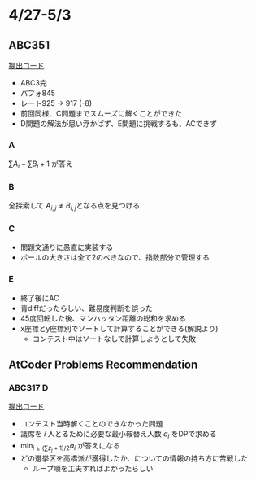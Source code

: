 # 4/27-5/3

## ABC351

[提出コード](https://atcoder.jp/contests/abc351/submissions?f.User=dye8128)

- ABC3完
- パフォ845
- レート925 -> 917 (-8)
- 前回同様、C問題までスムーズに解くことができた
- D問題の解法が思い浮かばず、E問題に挑戦するも、ACできず

### A

$\sum A_i - \sum B_i + 1$ が答え

### B

全探索して $A_{i,j}\ne B_{i,j}$となる点を見つける

### C

- 問題文通りに愚直に実装する
- ボールの大きさは全て2のべきなので、指数部分で管理する

### E

- 終了後にAC
- 青diffだったらしい、難易度判断を誤った
- 45度回転した後、マンハッタン距離の総和を求める
- x座標とy座標別でソートして計算することができる(解説より)
  - コンテスト中はソートなしで計算しようとして失敗

## AtCoder Problems Recommendation

### ABC317 D

[提出コード](https://atcoder.jp/contests/abc317/submissions/53020369)

- コンテスト当時解くことのできなかった問題
- 議席を $i$ 人とるために必要な最小鞍替え人数 $a_i$ をDPで求める
- $\min_{i\geq(\sum z_j + 1)/2}a_i$ が答えになる
- どの選挙区を高橋派が獲得したか、についての情報の持ち方に苦戦した
  - ループ順を工夫すればよかったらしい
